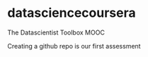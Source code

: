 datasciencecoursera
===================

The Datascientist Toolbox MOOC

Creating a github repo is our first assessment
